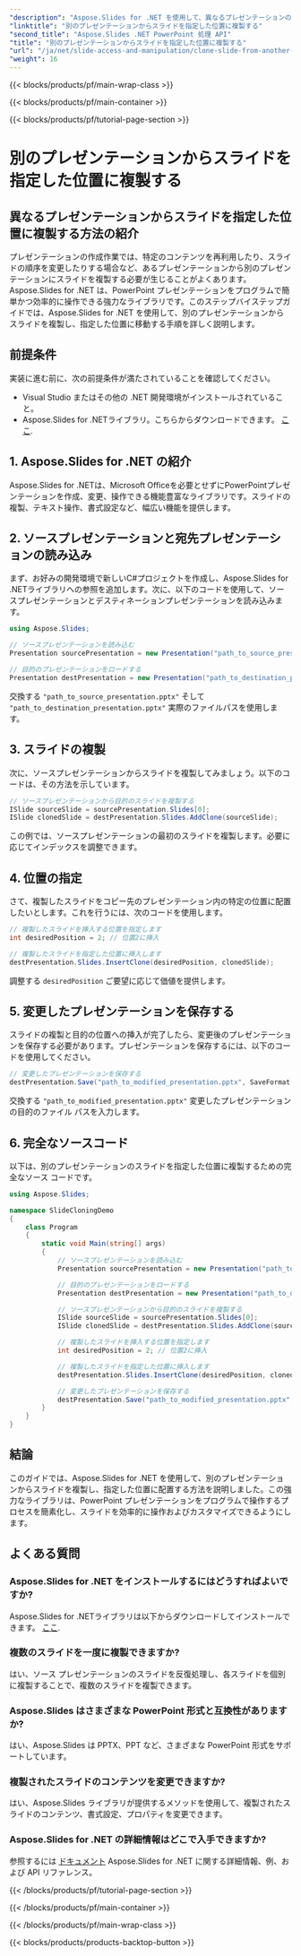 ```yaml
---
"description": "Aspose.Slides for .NET を使用して、異なるプレゼンテーションのスライドを複製し、指定した位置に配置する方法を学びます。スライドの複製、位置の指定、プレゼンテーションの保存方法を網羅した、完全なソースコード付きのステップバイステップガイドです。"
"linktitle": "別のプレゼンテーションからスライドを指定した位置に複製する"
"second_title": "Aspose.Slides .NET PowerPoint 処理 API"
"title": "別のプレゼンテーションからスライドを指定した位置に複製する"
"url": "/ja/net/slide-access-and-manipulation/clone-slide-from-another-presentation-specified-position/"
"weight": 16
---
```


{{< blocks/products/pf/main-wrap-class >}}

{{< blocks/products/pf/main-container >}}

{{< blocks/products/pf/tutorial-page-section >}}

# 別のプレゼンテーションからスライドを指定した位置に複製する


## 異なるプレゼンテーションからスライドを指定した位置に複製する方法の紹介

プレゼンテーションの作成作業では、特定のコンテンツを再利用したり、スライドの順序を変更したりする場合など、あるプレゼンテーションから別のプレゼンテーションにスライドを複製する必要が生じることがよくあります。Aspose.Slides for .NET は、PowerPoint プレゼンテーションをプログラムで簡単かつ効率的に操作できる強力なライブラリです。このステップバイステップガイドでは、Aspose.Slides for .NET を使用して、別のプレゼンテーションからスライドを複製し、指定した位置に移動する手順を詳しく説明します。

## 前提条件

実装に進む前に、次の前提条件が満たされていることを確認してください。

- Visual Studio またはその他の .NET 開発環境がインストールされていること。
- Aspose.Slides for .NETライブラリ。こちらからダウンロードできます。 [ここ](https://releases。aspose.com/slides/net/).

## 1. Aspose.Slides for .NET の紹介

Aspose.Slides for .NETは、Microsoft Officeを必要とせずにPowerPointプレゼンテーションを作成、変更、操作できる機能豊富なライブラリです。スライドの複製、テキスト操作、書式設定など、幅広い機能を提供します。

## 2. ソースプレゼンテーションと宛先プレゼンテーションの読み込み

まず、お好みの開発環境で新しいC#プロジェクトを作成し、Aspose.Slides for .NETライブラリへの参照を追加します。次に、以下のコードを使用して、ソースプレゼンテーションとデスティネーションプレゼンテーションを読み込みます。

```csharp
using Aspose.Slides;

// ソースプレゼンテーションを読み込む
Presentation sourcePresentation = new Presentation("path_to_source_presentation.pptx");

// 目的のプレゼンテーションをロードする
Presentation destPresentation = new Presentation("path_to_destination_presentation.pptx");
```

交換する `"path_to_source_presentation.pptx"` そして `"path_to_destination_presentation.pptx"` 実際のファイルパスを使用します。

## 3. スライドの複製

次に、ソースプレゼンテーションからスライドを複製してみましょう。以下のコードは、その方法を示しています。

```csharp
// ソースプレゼンテーションから目的のスライドを複製する
ISlide sourceSlide = sourcePresentation.Slides[0];
ISlide clonedSlide = destPresentation.Slides.AddClone(sourceSlide);
```

この例では、ソースプレゼンテーションの最初のスライドを複製します。必要に応じてインデックスを調整できます。

## 4. 位置の指定

さて、複製したスライドをコピー先のプレゼンテーション内の特定の位置に配置したいとします。これを行うには、次のコードを使用します。

```csharp
// 複製したスライドを挿入する位置を指定します
int desiredPosition = 2; // 位置2に挿入

// 複製したスライドを指定した位置に挿入します
destPresentation.Slides.InsertClone(desiredPosition, clonedSlide);
```

調整する `desiredPosition` ご要望に応じて価値を提供します。

## 5. 変更したプレゼンテーションを保存する

スライドの複製と目的の位置への挿入が完了したら、変更後のプレゼンテーションを保存する必要があります。プレゼンテーションを保存するには、以下のコードを使用してください。

```csharp
// 変更したプレゼンテーションを保存する
destPresentation.Save("path_to_modified_presentation.pptx", SaveFormat.Pptx);
```

交換する `"path_to_modified_presentation.pptx"` 変更したプレゼンテーションの目的のファイル パスを入力します。

## 6. 完全なソースコード

以下は、別のプレゼンテーションのスライドを指定した位置に複製するための完全なソース コードです。

```csharp
using Aspose.Slides;

namespace SlideCloningDemo
{
    class Program
    {
        static void Main(string[] args)
        {
            // ソースプレゼンテーションを読み込む
            Presentation sourcePresentation = new Presentation("path_to_source_presentation.pptx");

            // 目的のプレゼンテーションをロードする
            Presentation destPresentation = new Presentation("path_to_destination_presentation.pptx");

            // ソースプレゼンテーションから目的のスライドを複製する
            ISlide sourceSlide = sourcePresentation.Slides[0];
            ISlide clonedSlide = destPresentation.Slides.AddClone(sourceSlide);

            // 複製したスライドを挿入する位置を指定します
            int desiredPosition = 2; // 位置2に挿入

            // 複製したスライドを指定した位置に挿入します
            destPresentation.Slides.InsertClone(desiredPosition, clonedSlide);

            // 変更したプレゼンテーションを保存する
            destPresentation.Save("path_to_modified_presentation.pptx", SaveFormat.Pptx);
        }
    }
}
```

## 結論

このガイドでは、Aspose.Slides for .NET を使用して、別のプレゼンテーションからスライドを複製し、指定した位置に配置する方法を説明しました。この強力なライブラリは、PowerPoint プレゼンテーションをプログラムで操作するプロセスを簡素化し、スライドを効率的に操作およびカスタマイズできるようにします。

## よくある質問

### Aspose.Slides for .NET をインストールするにはどうすればよいですか?

Aspose.Slides for .NETライブラリは以下からダウンロードしてインストールできます。 [ここ](https://releases。aspose.com/slides/net/).

### 複数のスライドを一度に複製できますか?

はい、ソース プレゼンテーションのスライドを反復処理し、各スライドを個別に複製することで、複数のスライドを複製できます。

### Aspose.Slides はさまざまな PowerPoint 形式と互換性がありますか?

はい、Aspose.Slides は PPTX、PPT など、さまざまな PowerPoint 形式をサポートしています。

### 複製されたスライドのコンテンツを変更できますか?

はい、Aspose.Slides ライブラリが提供するメソッドを使用して、複製されたスライドのコンテンツ、書式設定、プロパティを変更できます。

### Aspose.Slides for .NET の詳細情報はどこで入手できますか?

参照するには [ドキュメント](https://reference.aspose.com/slides/net/) Aspose.Slides for .NET に関する詳細情報、例、および API リファレンス。

{{< /blocks/products/pf/tutorial-page-section >}}

{{< /blocks/products/pf/main-container >}}

{{< /blocks/products/pf/main-wrap-class >}}

{{< blocks/products/products-backtop-button >}}